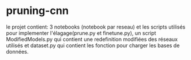 # pruning-cnn
le projet contient: 3 notebooks (notebook par reseau) et les scripts utilisés pour implementer l'élagage(prune.py et finetune.py), un script ModifiedModels.py qui contient une redefinition modifiées des réseaux utilisés et dataset.py qui contient les fonction pour charger les bases de données.
